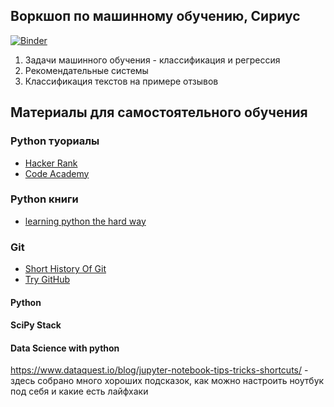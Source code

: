 ## Воркшоп по машинному обучению, Сириус

[![Binder](https://mybinder.org/badge_logo.svg)](https://mybinder.org/v2/gh/elena-shirokova/sirius_ml_workshop.git/master)


1. Задачи машинного обучения - классификация и регрессия
2. Рекомендательные системы
3. Классификация текстов на примере отзывов

## Материалы для самостоятельного обучения

### Python туориалы

- [Hacker Rank]()
- [Code Academy]()

### Python книги
- [learning python the hard way](https://learnpythonthehardway.org/book/ex1.html)

### Git 

- [Short History Of Git](https://git-scm.com/book/en/v2/Getting-Started-A-Short-History-of-Git)
- [Try GitHub](try.github.io)

#### Python

#### SciPy Stack


#### Data Science with python

https://www.dataquest.io/blog/jupyter-notebook-tips-tricks-shortcuts/ - 
здесь собрано много хороших подсказок, как можно настроить ноутбук под себя и какие есть лайфхаки
